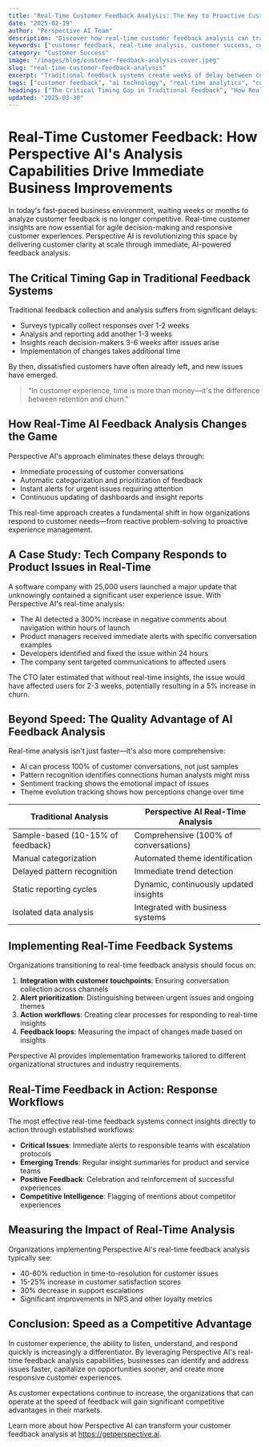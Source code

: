 ```yaml
---
title: "Real-Time Customer Feedback Analysis: The Key to Proactive Customer Success"
date: "2025-02-19"
author: "Perspective AI Team"
description: "Discover how real-time customer feedback analysis can transform your customer success strategy and help you address issues before they impact customer satisfaction."
keywords: ["customer feedback, real-time analysis, customer success, customer satisfaction, proactive support"]
category: "Customer Success"
image: "/images/blog/customer-feedback-analysis-cover.jpeg"
slug: "real-time-customer-feedback-analysis"
excerpt: "Traditional feedback systems create weeks of delay between customer issues and action. Learn how Perspective AI's real-time analysis capabilities provide immediate insights, allowing businesses to respond to customer needs faster than ever before."
tags: ["customer feedback", "ai technology", "real-time analytics", "customer experience", "business intelligence"]
headings: ["The Critical Timing Gap in Traditional Feedback", "How Real-Time AI Feedback Analysis Changes the Game", "A Case Study: Tech Company Responds to Product Issues", "Beyond Speed: The Quality Advantage", "Implementing Real-Time Feedback Systems"]
updated: "2025-03-30"
---
```


# Real-Time Customer Feedback: How Perspective AI's Analysis Capabilities Drive Immediate Business Improvements

In today's fast-paced business environment, waiting weeks or months to analyze customer feedback is no longer competitive. Real-time customer insights are now essential for agile decision-making and responsive customer experiences. Perspective AI is revolutionizing this space by delivering customer clarity at scale through immediate, AI-powered feedback analysis.

## The Critical Timing Gap in Traditional Feedback Systems

Traditional feedback collection and analysis suffers from significant delays:

- Surveys typically collect responses over 1-2 weeks
- Analysis and reporting add another 1-3 weeks
- Insights reach decision-makers 3-6 weeks after issues arise
- Implementation of changes takes additional time

By then, dissatisfied customers have often already left, and new issues have emerged.

> "In customer experience, time is more than money—it's the difference between retention and churn."

## How Real-Time AI Feedback Analysis Changes the Game

Perspective AI's approach eliminates these delays through:

- Immediate processing of customer conversations
- Automatic categorization and prioritization of feedback
- Instant alerts for urgent issues requiring attention
- Continuous updating of dashboards and insight reports

This real-time approach creates a fundamental shift in how organizations respond to customer needs—from reactive problem-solving to proactive experience management.

## A Case Study: Tech Company Responds to Product Issues in Real-Time

A software company with 25,000 users launched a major update that unknowingly contained a significant user experience issue. With Perspective AI's real-time analysis:

- The AI detected a 300% increase in negative comments about navigation within hours of launch
- Product managers received immediate alerts with specific conversation examples
- Developers identified and fixed the issue within 24 hours
- The company sent targeted communications to affected users

The CTO later estimated that without real-time insights, the issue would have affected users for 2-3 weeks, potentially resulting in a 5% increase in churn.

## Beyond Speed: The Quality Advantage of AI Feedback Analysis

Real-time analysis isn't just faster—it's also more comprehensive:

- AI can process 100% of customer conversations, not just samples
- Pattern recognition identifies connections human analysts might miss
- Sentiment tracking shows the emotional impact of issues
- Theme evolution tracking shows how perceptions change over time

| Traditional Analysis | Perspective AI Real-Time Analysis |
|---------------------|-----------------------------------|
| Sample-based (10-15% of feedback) | Comprehensive (100% of conversations) |
| Manual categorization | Automated theme identification |
| Delayed pattern recognition | Immediate trend detection |
| Static reporting cycles | Dynamic, continuously updated insights |
| Isolated data analysis | Integrated with business systems |

## Implementing Real-Time Feedback Systems

Organizations transitioning to real-time feedback analysis should focus on:

1. **Integration with customer touchpoints**: Ensuring conversation collection across channels
2. **Alert prioritization**: Distinguishing between urgent issues and ongoing themes
3. **Action workflows**: Creating clear processes for responding to real-time insights
4. **Feedback loops**: Measuring the impact of changes made based on insights

Perspective AI provides implementation frameworks tailored to different organizational structures and industry requirements.

## Real-Time Feedback in Action: Response Workflows

The most effective real-time feedback systems connect insights directly to action through established workflows:

- **Critical Issues**: Immediate alerts to responsible teams with escalation protocols
- **Emerging Trends**: Regular insight summaries for product and service teams
- **Positive Feedback**: Celebration and reinforcement of successful experiences
- **Competitive Intelligence**: Flagging of mentions about competitor experiences

## Measuring the Impact of Real-Time Analysis

Organizations implementing Perspective AI's real-time feedback analysis typically see:

- 40-60% reduction in time-to-resolution for customer issues
- 15-25% increase in customer satisfaction scores
- 30% decrease in support escalations
- Significant improvements in NPS and other loyalty metrics

## Conclusion: Speed as a Competitive Advantage

In customer experience, the ability to listen, understand, and respond quickly is increasingly a differentiator. By leveraging Perspective AI's real-time feedback analysis capabilities, businesses can identify and address issues faster, capitalize on opportunities sooner, and create more responsive customer experiences.

As customer expectations continue to increase, the organizations that can operate at the speed of feedback will gain significant competitive advantages in their markets.

Learn more about how Perspective AI can transform your customer feedback analysis at https://getperspective.ai. 
